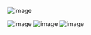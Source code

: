 
![image](https://user-images.githubusercontent.com/35645038/200413101-3af4069d-bf9e-4008-a529-6cbb71f9175c.png)

![image](https://user-images.githubusercontent.com/35645038/200412616-e3b8a606-fb50-4e98-b309-77943d0ae8dd.png)
  ![image](https://user-images.githubusercontent.com/35645038/200412028-858ee949-2611-472a-882b-a20791140907.png)
   ![image](https://user-images.githubusercontent.com/35645038/200412309-8175d96a-9f56-464d-8efd-2a4ed2f16833.png)


